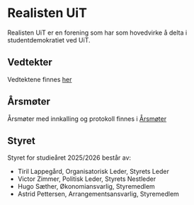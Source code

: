 # Realisten UiT
Realisten UiT er en forening som har som hovedvirke å delta i studentdemokratiet ved UiT.

## Vedtekter
Vedtektene finnes [her](Vedtekter.md)

## Årsmøter
Årsmøter med innkalling og protokoll finnes i [Årsmøter](Årsmøter/README.md)

## Styret
Styret for studieåret 2025/2026 består av:
- Tiril Lappegård, Organisatorisk Leder, Styrets Leder
- Victor Zimmer, Politisk Leder, Styrets Nestleder
- Hugo Sæther, Økonomiansvarlig, Styremedlem
- Astrid Pettersen, Arrangementsansvarlig, Styremedlem